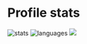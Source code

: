 # Profile stats
![stats](https://github-readme-stats.vercel.app/api?username=AzozzALFiras&hide=contribs&show_icons=true&theme=dark)
![languages](https://github-readme-stats.vercel.app/api/top-langs/?username=AzozzALFiras&layout=compact&theme=dark)
![](https://komarev.com/ghpvc/?username=AzozzALFiras)


